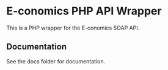 # E-conomics PHP API Wrapper
This is a PHP wrapper for the E-conomics SOAP API.

## Documentation
See the docs folder for documentation.